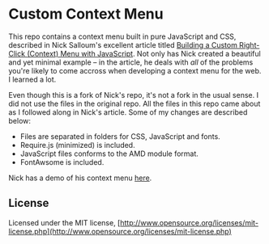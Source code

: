 # Custom Context Menu

This repo contains a context menu built in pure JavaScript and CSS, described in Nick Salloum's excellent article titled [Building a Custom Right-Click (Context) Menu with JavaScript](http://www.sitepoint.com/building-custom-right-click-context-menu-javascript/). Not only has Nick created a beautiful and yet minimal example &ndash; in the article, he deals with _all_ of the problems you're likely to come accross when developing a context menu for the web. I learned a lot.

Even though this is a fork of Nick's repo, it's not a fork in the usual sense. I did not use the files in the original repo. All the files in this repo came about as I followed along in Nick's article. Some of my changes are described below:

  - Files are separated in folders for CSS, JavaScript and fonts.
  - Require.js (minimized) is included.
  - JavaScript files conforms to the AMD module format.
  - FontAwsome is included.

Nick has a demo of his context menu [here](http://codepen.io/callmenick/pen/xbaWdB).

## License

Licensed under the MIT license, [http://www.opensource.org/licenses/mit-license.php](http://www.opensource.org/licenses/mit-license.php)
